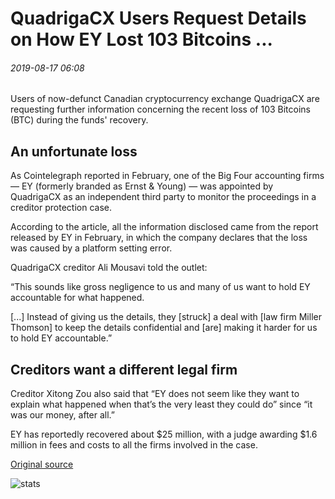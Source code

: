 # QuadrigaCX Users Request Details on How EY Lost 103 Bitcoins ...

###### 2019-08-17 06:08

Users of now-defunct Canadian cryptocurrency exchange QuadrigaCX are requesting further information concerning the recent loss of 103 Bitcoins (BTC) during the funds' recovery.

## An unfortunate loss

As Cointelegraph reported in February, one of the Big Four accounting firms — EY (formerly branded as Ernst & Young) — was appointed by QuadrigaCX as an independent third party to monitor the proceedings in a creditor protection case.

According to the article, all the information disclosed came from the report released by EY in February, in which the company declares that the loss was caused by a platform setting error.

QuadrigaCX creditor Ali Mousavi told the outlet:

“This sounds like gross negligence to us and many of us want to hold EY accountable for what happened.

\[...\] Instead of giving us the details, they \[struck\] a deal with \[law firm Miller Thomson\] to keep the details confidential and \[are\] making it harder for us to hold EY accountable.”

## Creditors want a different legal firm

Creditor Xitong Zou also said that “EY does not seem like they want to explain what happened when that’s the very least they could do” since “it was our money, after all.”

EY has reportedly recovered about $25 million, with a judge awarding $1.6 million in fees and costs to all the firms involved in the case.

[Original source](https://cointelegraph.com/news/quadrigacx-users-request-details-on-how-ey-lost-103-bitcoins)

![stats](https://c.statcounter.com/11760860/0/a89fa40b/1/ "stats")